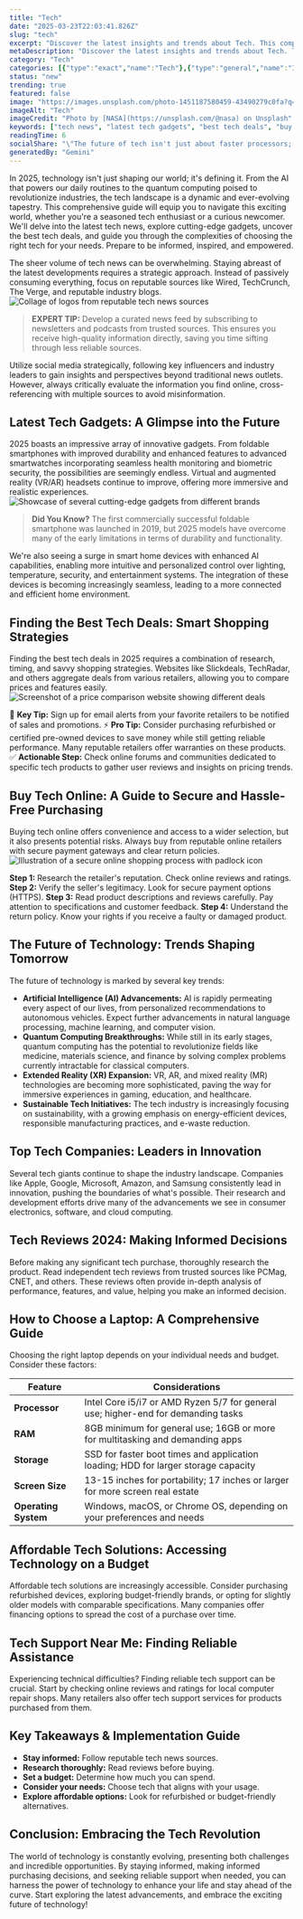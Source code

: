 ```yaml
---
title: "Tech"
date: "2025-03-23T22:03:41.826Z"
slug: "tech"
excerpt: "Discover the latest insights and trends about Tech. This comprehensive guide covers everything you need to know about Tech in 2025."
metaDescription: "Discover the latest insights and trends about Tech. This comprehensive guide covers everything you need to know about Tech in 2025."
category: "Tech"
categories: [{"type":"exact","name":"Tech"},{"type":"general","name":"Innovation"},{"type":"medium","name":"Software Engineering"},{"type":"specific","name":"Artificial Intelligence"},{"type":"niche","name":"Deep Learning"}]
status: "new"
trending: true
featured: false
image: "https://images.unsplash.com/photo-1451187580459-43490279c0fa?q=85&w=1200&fit=max&fm=webp&auto=compress"
imageAlt: "Tech"
imageCredit: "Photo by [NASA](https://unsplash.com/@nasa) on Unsplash"
keywords: ["tech news", "latest tech gadgets", "best tech deals", "buy tech online", "future of technology", "top tech companies", "tech reviews 2024", "how to choose a laptop", "affordable tech solutions", "tech support near me"]
readingTime: 6
socialShare: "\"The future of tech isn't just about faster processors; it's about seamless integration and sustainable innovation.  Prepare for a world where technology empowers us, not overwhelms us.\""
generatedBy: "Gemini"
---
```


In 2025, technology isn't just shaping our world; it's defining it. From the AI that powers our daily routines to the quantum computing poised to revolutionize industries, the tech landscape is a dynamic and ever-evolving tapestry.  This comprehensive guide will equip you to navigate this exciting world, whether you're a seasoned tech enthusiast or a curious newcomer. We'll delve into the latest tech news, explore cutting-edge gadgets, uncover the best tech deals, and guide you through the complexities of choosing the right tech for your needs.  Prepare to be informed, inspired, and empowered.



The sheer volume of tech news can be overwhelming.  Staying abreast of the latest developments requires a strategic approach.  Instead of passively consuming everything, focus on reputable sources like Wired, TechCrunch, The Verge, and reputable industry blogs.  ![Collage of logos from reputable tech news sources](https://images.unsplash.com/photo-1556742044-3c52d6e88c62?q=85&w=1200&fit=max&fm=webp&auto=compress)

> **EXPERT TIP:**  Develop a curated news feed by subscribing to newsletters and podcasts from trusted sources. This ensures you receive high-quality information directly, saving you time sifting through less reliable sources.

Utilize social media strategically, following key influencers and industry leaders to gain insights and perspectives beyond traditional news outlets.  However, always critically evaluate the information you find online, cross-referencing with multiple sources to avoid misinformation.

## Latest Tech Gadgets: A Glimpse into the Future

2025 boasts an impressive array of innovative gadgets.  From foldable smartphones with improved durability and enhanced features to advanced smartwatches incorporating seamless health monitoring and biometric security, the possibilities are seemingly endless.  Virtual and augmented reality (VR/AR) headsets continue to improve, offering more immersive and realistic experiences.  ![Showcase of several cutting-edge gadgets from different brands](https://images.unsplash.com/photo-1531297484001-80022131f5a1?q=85&w=1200&fit=max&fm=webp&auto=compress)

> **Did You Know?** The first commercially successful foldable smartphone was launched in 2019, but 2025 models have overcome many of the early limitations in terms of durability and functionality.

We're also seeing a surge in smart home devices with enhanced AI capabilities, enabling more intuitive and personalized control over lighting, temperature, security, and entertainment systems.  The integration of these devices is becoming increasingly seamless, leading to a more connected and efficient home environment.

## Finding the Best Tech Deals: Smart Shopping Strategies

Finding the best tech deals in 2025 requires a combination of research, timing, and savvy shopping strategies.  Websites like Slickdeals, TechRadar, and others aggregate deals from various retailers, allowing you to compare prices and features easily.  ![Screenshot of a price comparison website showing different deals](https://images.unsplash.com/photo-1488590528505-98d2b5aba04b?q=85&w=1200&fit=max&fm=webp&auto=compress)

🔑 **Key Tip:** Sign up for email alerts from your favorite retailers to be notified of sales and promotions.
⚡ **Pro Tip:** Consider purchasing refurbished or certified pre-owned devices to save money while still getting reliable performance.  Many reputable retailers offer warranties on these products.
✅ **Actionable Step:**  Check online forums and communities dedicated to specific tech products to gather user reviews and insights on pricing trends.

## Buy Tech Online: A Guide to Secure and Hassle-Free Purchasing

Buying tech online offers convenience and access to a wider selection, but it also presents potential risks.  Always buy from reputable online retailers with secure payment gateways and clear return policies.  ![Illustration of a secure online shopping process with padlock icon](https://images.unsplash.com/photo-1519389950473-47ba0277781c?q=85&w=1200&fit=max&fm=webp&auto=compress)

**Step 1:** Research the retailer's reputation. Check online reviews and ratings.
**Step 2:** Verify the seller's legitimacy. Look for secure payment options (HTTPS).
**Step 3:** Read product descriptions and reviews carefully. Pay attention to specifications and customer feedback.
**Step 4:**  Understand the return policy.  Know your rights if you receive a faulty or damaged product.

## The Future of Technology: Trends Shaping Tomorrow

The future of technology is marked by several key trends:

* **Artificial Intelligence (AI) Advancements:** AI is rapidly permeating every aspect of our lives, from personalized recommendations to autonomous vehicles.  Expect further advancements in natural language processing, machine learning, and computer vision.
* **Quantum Computing Breakthroughs:** While still in its early stages, quantum computing has the potential to revolutionize fields like medicine, materials science, and finance by solving complex problems currently intractable for classical computers.
* **Extended Reality (XR) Expansion:**  VR, AR, and mixed reality (MR) technologies are becoming more sophisticated, paving the way for immersive experiences in gaming, education, and healthcare.
* **Sustainable Tech Initiatives:**  The tech industry is increasingly focusing on sustainability, with a growing emphasis on energy-efficient devices, responsible manufacturing practices, and e-waste reduction.

## Top Tech Companies: Leaders in Innovation

Several tech giants continue to shape the industry landscape.  Companies like Apple, Google, Microsoft, Amazon, and Samsung consistently lead in innovation, pushing the boundaries of what's possible.  Their research and development efforts drive many of the advancements we see in consumer electronics, software, and cloud computing.

## Tech Reviews 2024: Making Informed Decisions

Before making any significant tech purchase, thoroughly research the product.  Read independent tech reviews from trusted sources like PCMag, CNET, and others.  These reviews often provide in-depth analysis of performance, features, and value, helping you make an informed decision.

## How to Choose a Laptop: A Comprehensive Guide

Choosing the right laptop depends on your individual needs and budget. Consider these factors:

| Feature          | Considerations                                                                   |
|-----------------|-------------------------------------------------------------------------------|
| **Processor**    | Intel Core i5/i7 or AMD Ryzen 5/7 for general use; higher-end for demanding tasks |
| **RAM**          | 8GB minimum for general use; 16GB or more for multitasking and demanding apps     |
| **Storage**      | SSD for faster boot times and application loading; HDD for larger storage capacity |
| **Screen Size**   | 13-15 inches for portability; 17 inches or larger for more screen real estate     |
| **Operating System** | Windows, macOS, or Chrome OS, depending on your preferences and needs          |

## Affordable Tech Solutions: Accessing Technology on a Budget

Affordable tech solutions are increasingly accessible.  Consider purchasing refurbished devices, exploring budget-friendly brands, or opting for slightly older models with comparable specifications.  Many companies offer financing options to spread the cost of a purchase over time.

## Tech Support Near Me: Finding Reliable Assistance

Experiencing technical difficulties?  Finding reliable tech support can be crucial.  Start by checking online reviews and ratings for local computer repair shops.  Many retailers also offer tech support services for products purchased from them.

## Key Takeaways & Implementation Guide

* **Stay informed:** Follow reputable tech news sources.
* **Research thoroughly:** Read reviews before buying.
* **Set a budget:** Determine how much you can spend.
* **Consider your needs:** Choose tech that aligns with your usage.
* **Explore affordable options:** Look for refurbished or budget-friendly alternatives.

## Conclusion: Embracing the Tech Revolution

The world of technology is constantly evolving, presenting both challenges and incredible opportunities. By staying informed, making informed purchasing decisions, and seeking reliable support when needed, you can harness the power of technology to enhance your life and stay ahead of the curve.  Start exploring the latest advancements, and embrace the exciting future of technology!

